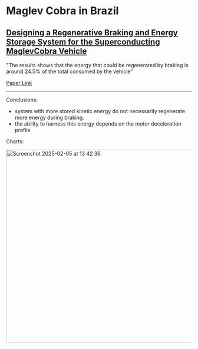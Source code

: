 # Maglev Cobra in Brazil

## [Designing a Regenerative Braking and Energy Storage System for the Superconducting MaglevCobra Vehicle](https://www.semanticscholar.org/paper/Designing-a-Regenerative-Braking-and-Energy-Storage-Concei%C3%A7%C3%A3o-Sousa/9dde1d1a939d8779840a62c89d4b5b93b198be09)

"The results shows that the energy that could be regenerated by braking is around 24.5% of the total consumed by the vehicle"

[Paper Link](https://www.semanticscholar.org/paper/Regenerative-braking-of-a-linear-induction-motor-of-Oliveira-Mattos/02bb93b73b95d6c048b31e33c82419530251f0ef)

---

Conclusions: 
- system with more stored kinetic energy do not necessarily regenerate more energy during braking. 
- the ability to harness this energy depends on the motor deceleration profile


Charts:

<img width="524" alt="Screenshot 2025-02-05 at 13 42 36" src="https://github.com/user-attachments/assets/1232c8a3-5e79-46d3-8ccb-e34824e67b5d" />
